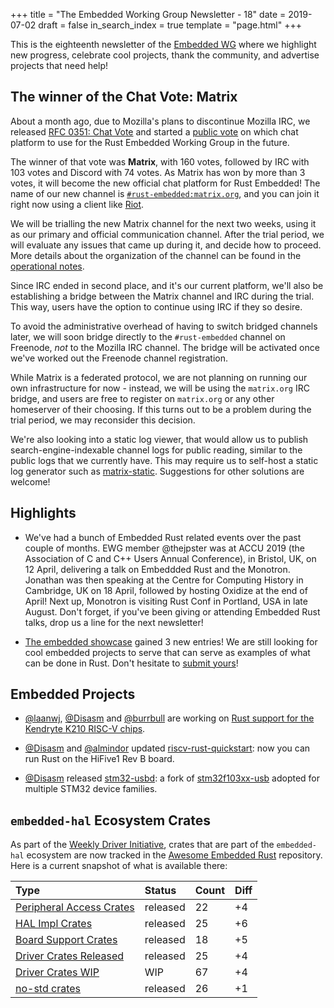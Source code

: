 +++
title = "The Embedded Working Group Newsletter - 18"
date = 2019-07-02
draft = false
in_search_index = true
template = "page.html"
+++

This is the eighteenth newsletter of the [Embedded WG] where we highlight new progress, celebrate cool projects, thank the community, and advertise projects that need help!

[Embedded WG]: https://github.com/rust-embedded/wg

<!-- TODO uncomment -->

<!-- Discuss on [users.rust-lang.org], [on twitter], or [on reddit]! -->

<!-- [users.rust-lang.org]: https://example.org/#TODO -->
<!-- [on twitter]: https://example.org/#TODO -->
<!-- [on reddit]: https://example.org/#TODO -->

<!-- If you want to mention something in [the next newsletter], send us a pull request! -->

<!-- [the next newsletter]: https://github.com/rust-embedded/blog/edit/master/content/${TODO}.md -->

## The winner of the Chat Vote: Matrix

About a month ago, due to Mozilla's plans to discontinue Mozilla IRC, we released [RFC 0351: Chat Vote] and started a [public vote] on which chat platform to use for the Rust Embedded Working Group in the future.

The winner of that vote was __Matrix__, with 160 votes, followed by IRC with 103 votes and Discord with 74 votes. As Matrix has won by more than 3 votes, it will become the new official chat platform for Rust Embedded! The name of our new channel is [`#rust-embedded:matrix.org`](https://matrix.to/#/#rust-embedded:matrix.org), and you can join it right now using a client like [Riot](https://about.riot.im/).

We will be trialling the new Matrix channel for the next two weeks, using it as our primary and official communication channel. After the trial period, we will evaluate any issues that came up during it, and decide how to proceed. More details about the organization of the channel can be found in the [operational notes].

Since IRC ended in second place, and it's our current platform, we'll also be establishing a bridge between the Matrix channel and IRC during the trial. This way, users have the option to continue using IRC if they so desire.

To avoid the administrative overhead of having to switch bridged channels later, we will soon bridge directly to the `#rust-embedded` channel on Freenode, *not* to the Mozilla IRC channel. The bridge will be activated once we've worked out the Freenode channel registration.

While Matrix is a federated protocol, we are not planning on running our own infrastructure for now - instead, we will be using the `matrix.org` IRC bridge, and users are free to register on `matrix.org` or any other homeserver of their choosing. If this turns out to be a problem during the trial period, we may reconsider this decision.

We're also looking into a static log viewer, that would allow us to publish search-engine-indexable channel logs for public reading, similar to the public logs that we currently have. This may require us to self-host a static log generator such as [matrix-static]. Suggestions for other solutions are welcome!

[RFC 0351: Chat Vote]: https://github.com/rust-embedded/wg/blob/master/rfcs/0351-chat-vote.md
[public vote]: https://github.com/rust-embedded/wg/issues/357
[operational notes]: https://github.com/rust-embedded/wg/blob/matrix/ops/matrix.md
[matrix-static]: https://github.com/matrix-org/matrix-static

## Highlights

- We've had a bunch of Embedded Rust related events over the past couple of months. EWG member @thejpster was at ACCU 2019 (the Association of C and C++ Users Annual Conference), in Bristol, UK, on 12 April, delivering a talk on Embeddded Rust and the Monotron. Jonathan was then speaking at the Centre for Computing History in Cambridge, UK on 18 April, followed by hosting Oxidize at the end of April! Next up, Monotron is visiting Rust Conf in Portland, USA in late August. Don't forget, if you've been giving or attending Embedded Rust talks, drop us a line for the next newsletter!

- [The embedded showcase](https://rust-embedded.github.io/showcase/) gained 3 new entries! We are still looking for cool embedded projects to serve that can serve as examples of what can be done in Rust. Don't hesitate to [submit yours](https://github.com/rust-embedded/showcase#submit-your-project)!

## Embedded Projects

- [@laanwj], [@Disasm] and [@burrbull] are working on [Rust support for the Kendryte K210 RISC-V chips](https://github.com/riscv-rust/k210-crates).

- [@Disasm] and [@almindor] updated [riscv-rust-quickstart]: now you can run Rust on the HiFive1 Rev B board.

- [@Disasm] released [stm32-usbd]: a fork of [stm32f103xx-usb] adopted for multiple STM32 device families.

[@almindor]: https://github.com/almindor
[@burrbull]: https://github.com/burrbull
[@Disasm]: https://github.com/Disasm
[@laanwj]: https://github.com/laanwj
[riscv-rust-quickstart]: https://github.com/riscv-rust/riscv-rust-quickstart
[stm32-usbd]: https://crates.io/crates/stm32-usbd
[stm32f103xx-usb]: https://github.com/mvirkkunen/stm32f103xx-usb

## `embedded-hal` Ecosystem Crates

As part of the [Weekly Driver Initiative], crates that are part of the `embedded-hal` ecosystem are now tracked in the [Awesome Embedded Rust] repository. Here is a current snapshot of what is available there:

<!-- TODO fill in the numbers before release -->

| Type                       | Status   | Count | Diff |
| :---                       | :-----   | :---- | :--- |
| [Peripheral Access Crates] | released | 22    | +4   |
| [HAL Impl Crates]          | released | 25    | +6   |
| [Board Support Crates]     | released | 18    | +5   |
| [Driver Crates Released]   | released | 25    | +4   |
| [Driver Crates WIP]        | WIP      | 67    | +4   |
| [no-std crates]            | released | 26    | +1   |

[Awesome Embedded Rust]: https://github.com/rust-embedded/awesome-embedded-rust
[Weekly Driver Initiative]: https://github.com/rust-embedded/wg/issues/39
[Peripheral Access Crates]: https://github.com/rust-embedded/awesome-embedded-rust#peripheral-access-crates
[HAL Impl Crates]: https://github.com/rust-embedded/awesome-embedded-rust#hal-implementation-crates
[Board Support Crates]: https://github.com/rust-embedded/awesome-embedded-rust#board-support-crates
[Driver Crates Released]: https://github.com/rust-embedded/awesome-embedded-rust#driver-crates
[Driver Crates WIP]: https://github.com/rust-embedded/awesome-embedded-rust#wip
[no-std crates]: https://github.com/rust-embedded/awesome-embedded-rust#no-std-crates
